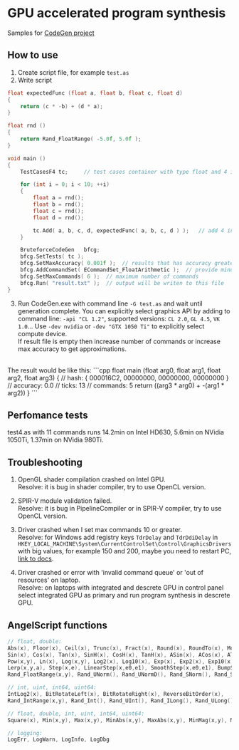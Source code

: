 # GPU accelerated program synthesis
Samples for [CodeGen project](https://github.com/azhirnov/ModularGraphicsFramework/tree/master/Projects/CodeGen)

## How to use
1. Create script file, for example `test.as`
2. Write script
```cpp
float expectedFunc (float a, float b, float c, float d)
{
	return (c * -b) + (d * a);
}

float rnd ()
{
	return Rand_FloatRange( -5.0f, 5.0f );
}

void main ()
{
	TestCasesF4 tc;		// test cases container with type float and 4 input arguments

	for (int i = 0; i < 10; ++i)
	{
		float a = rnd();
		float b = rnd();
		float c = rnd();
		float d = rnd();

		tc.Add( a, b, c, d, expectedFunc( a, b, c, d ) );	// add 4 input arguments and expected result
	}

	BruteforceCodeGen	bfcg;
	bfcg.SetTests( tc );
	bfcg.SetMaxAccuracy( 0.001f );	// results that has accuracy greater than maximum will be ignored
	bfcg.AddCommandSet( ECommandSet_FloatArithmetic );	// provide minus, add, mul, div, greater, less, select commands
	bfcg.SetMaxCommands( 6 );  // maximum number of commands
	bfcg.Run( "result.txt" );  // output will be writen to this file
}
```
3. Run CodeGen.exe with command line `-G test.as` and wait until generation complete. 
You can explicitly select graphics API by adding to command line: `-api "CL 1.2"`, supported versions: `CL 2.0`, `GL 4.5`, `VK 1.0`... 
Use `-dev nvidia` or `-dev "GTX 1050 Ti"` to explicitly select compute device.<br/>
If result file is empty then increase number of commands or increase max accuracy to get approximations.<br/>
<br/>
The result would be like this:
```cpp
float main (float arg0, float arg1, float arg2, float arg3)
{
	// hash:     { 000016C2, 00000000, 00000000, 00000000 }
	// accuracy: 0.0
	// ticks:    13
	// commands: 5
	return ((arg3 * arg0) + -(arg1 * arg2))
}
```

## Perfomance tests
test4.as with 11 commands runs 14.2min on Intel HD630, 5.6min on NVidia 1050Ti, 1.37min on NVidia 980Ti.


## Troubleshooting
1. OpenGL shader compilation crashed on Intel GPU.<br/>
Resolve: it is bug in shader compiler, try to use OpenCL version.

2. SPIR-V module validation failed.<br/>
Resolve: it is bug in PipelineCompiler or in SPIR-V compiler, try to use OpenCL version.

3. Driver crashed when I set max commands 10 or greater.<br/>
Resolve: for Windows add registry keys `TdrDelay` and `TdrDdiDelay` in `HKEY_LOCAL_MACHINE\System\CurrentControlSet\Control\GraphicsDrivers` with big values, for example 150 and 200, maybe you need to restart PC, [link to docs](https://docs.microsoft.com/en-us/windows-hardware/drivers/display/tdr-registry-keys).

4. Driver crashed or error with 'invalid command queue' or 'out of resources' on laptop.<br/>
Resolve: on laptops with integrated and descrete GPU in control panel select integrated GPU as primary and run program synthesis in descrete GPU.


## AngelScript functions
```cpp
// float, double:
Abs(x), Floor(x), Ceil(x), Trunc(x), Fract(x), Round(x), RoundTo(x), Mod(x,y), Sqrt(x),
Sin(x), Cos(x), Tan(x), SinH(x), CosH(x), TanH(x), ASin(x), ACos(x), ATan(x,y),
Pow(x,y), Ln(x), Log(x,y), Log2(x), Log10(x), Exp(x), Exp2(x), Exp10(x),
Lerp(x,y,a), Step(x,e), LinearStep(x,e0,e1), SmoothStep(x,e0,e1), BumpStep(x,e0,e1), SmoothBumpStep(x,e0,e1),
Rand_FloatRange(x,y), Rand_UNorm(), Rand_UNormD(), Rand_SNorm(), Rand_SNormD(), Rand_Float(), Rand_Double()

// int, uint, int64, uint64:
IntLog2(x), BitRotateLeft(x), BitRotateRight(x), ReverseBitOrder(x),
Rand_IntRange(x,y), Rand_Int(), Rand_UInt(), Rand_ILong(), Rand_ULong()

// float, double, int, uint, int64, uint64:
Square(x), Min(x,y), Max(x,y), MinAbs(x,y), MaxAbs(x,y), MinMag(x,y), MaxMag(x,y), Clamp(x,min,max), ClampOut(x,min,max), Wrap(x,min,max)

// logging:
LogErr, LogWarn, LogInfo, LogDbg
```
